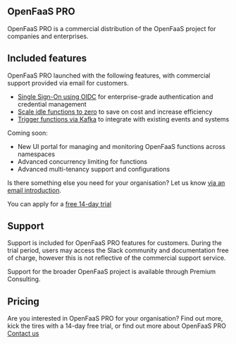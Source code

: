 ## OpenFaaS PRO

OpenFaaS PRO is a commercial distribution of the OpenFaaS project for companies and enterprises.

## Included features

OpenFaaS PRO launched with the following features, with commercial support provided via email for customers.

* [Single Sign-On using OIDC](/openfaas-pro/sso) for enterprise-grade authentication and credential management
* [Scale idle functions to zero](/openfaas-pro/scale-to-zero) to save on cost and increase efficiency
* [Trigger functions via Kafka](/openfaas-pro/kafka-events) to integrate with existing events and systems

Coming soon:

* New UI portal for managing and monitoring OpenFaaS functions across namespaces
* Advanced concurrency limiting for functions
* Advanced multi-tenancy support and configurations

Is there something else you need for your organisation? Let us know [via an email introduction](mailto:contact@openfaas.com).

You can apply for a [free 14-day trial](https://openfaas.com/support/)

## Support

Support is included for OpenFaaS PRO features for customers. During the trial period, users may access the Slack community and documentation free of charge, however this is not reflective of the commercial support service.

Support for the broader OpenFaaS project is available through Premium Consulting.

## Pricing

Are you interested in OpenFaaS PRO for your organisation? Find out more, kick the tires with a 14-day free trial, or find out more about OpenFaaS PRO [Contact us](https://openfaas.com/support/)

